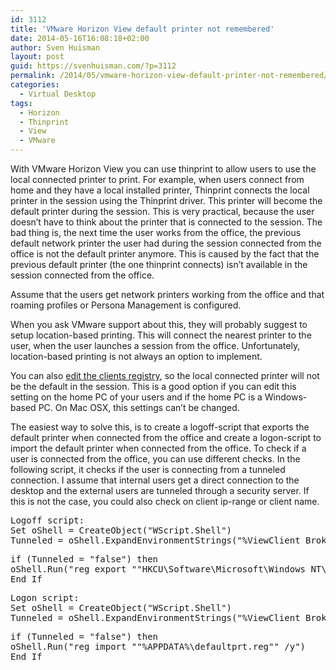 ```yaml
---
id: 3112
title: 'VMware Horizon View default printer not remembered'
date: 2014-05-16T16:08:18+02:00
author: Sven Huisman
layout: post
guid: https://svenhuisman.com/?p=3112
permalink: /2014/05/vmware-horizon-view-default-printer-not-remembered/
categories:
  - Virtual Desktop
tags:
  - Horizon
  - Thinprint
  - View
  - VMware
---
```

With VMware Horizon View you can use thinprint to allow users to use the local connected printer to print. For example, when users connect from home and they have a local installed printer, Thinprint connects the local printer in the session using the Thinprint driver. This printer will become the default printer during the session. This is very practical, because the user doesn&#8217;t have to think about the printer that is connected to the session. The bad thing is, the next time the user works from the office, the previous default network printer the user had during the session connected from the office is not the default printer anymore. This is caused by the fact that the previous default printer (the one thinprint connects) isn&#8217;t available in the session connected from the office.

Assume that the users get network printers working from the office and that roaming profiles or Persona Management is configured.

When you ask VMware support about this, they will probably suggest to setup location-based printing. This will connect the nearest printer to the user, when the user launches a session from the office. Unfortunately, location-based printing is not always an option to implement.

You can also <a title="Disable default printer Thinprint" href="http://kb.vmware.com/selfservice/microsites/search.do?language=en_US&cmd=displayKC&externalId=2012770" target="_blank">edit the clients registry</a>, so the local connected printer will not be the default in the session. This is a good option if you can edit this setting on the home PC of your users and if the home PC is a Windows-based PC. On Mac OSX, this settings can&#8217;t be changed.

The easiest way to solve this, is to create a logoff-script that exports the default printer when connected from the office and create a logon-script to import the default printer when connected from the office. To check if a user is connected from the office, you can use different checks. In the following script, it checks if the user is connecting from a tunneled connection. I assume that internal users get a direct connection to the desktop and the external users are tunneled through a security server. If this is not the case, you could also check on client ip-range or client name.

<pre>Logoff script:
Set oShell = CreateObject("WScript.Shell")
Tunneled = oShell.ExpandEnvironmentStrings("%ViewClient_Broker_Tunneled%")</pre>

<pre>if (Tunneled = "false") then
oShell.Run("reg export ""HKCU\Software\Microsoft\Windows NT\CurrentVersion\Windows"" ""%APPDATA%\defaultprt.reg"" /y") 
End If</pre>

<pre>Logon script:
Set oShell = CreateObject("WScript.Shell")
Tunneled = oShell.ExpandEnvironmentStrings("%ViewClient_Broker_Tunneled%")</pre>

<pre>if (Tunneled = "false") then
oShell.Run("reg import ""%APPDATA%\defaultprt.reg"" /y") 
End If</pre>